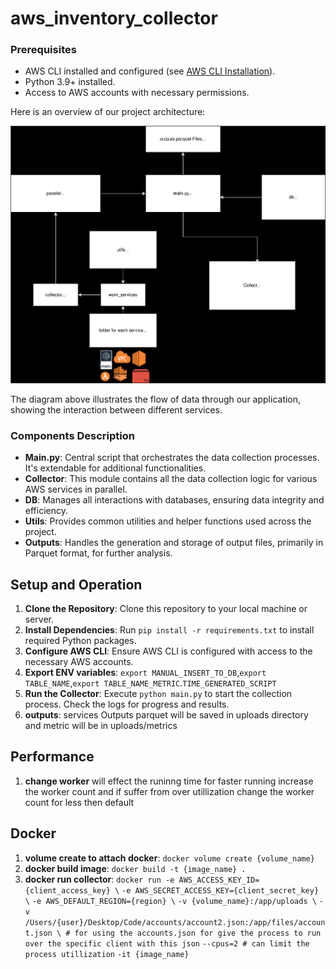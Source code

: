 # aws_inventory_collector

### Prerequisites
- AWS CLI installed and configured (see [AWS CLI Installation](https://aws.amazon.com/cli/)).
- Python 3.9+ installed.
- Access to AWS accounts with necessary permissions.

Here is an overview of our project architecture:

![Project Architecture Diagram](Readme/collector.svg?raw=true)

The diagram above illustrates the flow of data through our application, showing the interaction between different services.



### Components Description

- **Main.py**: Central script that orchestrates the data collection processes. It's extendable for additional functionalities.
- **Collector**: This module contains all the data collection logic for various AWS services in parallel.
- **DB**: Manages all interactions with databases, ensuring data integrity and efficiency.
- **Utils**: Provides common utilities and helper functions used across the project.
- **Outputs**: Handles the generation and storage of output files, primarily in Parquet format, for further analysis.

## Setup and Operation
1. **Clone the Repository**: Clone this repository to your local machine or server.
2. **Install Dependencies**: Run `pip install -r requirements.txt` to install required Python packages.
3. **Configure AWS CLI**: Ensure AWS CLI is configured with access to the necessary AWS accounts.
4. **Export ENV variables**: `export MANUAL_INSERT_TO_DB`,`export TABLE_NAME`,`export TABLE_NAME_METRIC`.`TIME_GENERATED_SCRIPT` 
5. **Run the Collector**: Execute `python main.py` to start the collection process. Check the logs for progress and results.
6. **outputs**: services Outputs parquet will be saved in uploads directory and metric will be in uploads/metrics


## Performance
1. **change worker** will effect the runinng time for faster running increase the worker count and if suffer from over utillization change the worker count for less then default




## Docker
1. **volume create to attach docker**: `docker volume create {volume_name}`
2. **docker build image**: `docker build -t {image_name} .`
1. **docker run collector**: 
`docker run -e AWS_ACCESS_KEY_ID={client_access_key} \`
`-e AWS_SECRET_ACCESS_KEY={client_secret_key} \`
`-e AWS_DEFAULT_REGION={region} \`
`-v {volume_name}:/app/uploads \`
`-v /Users/{user}/Desktop/Code/accounts/account2.json:/app/files/account.json \ # for using the accounts.json for give the process to run over the specific client with this json`
`--cpus=2 # can limit the process utillization`
`-it {image_name}`